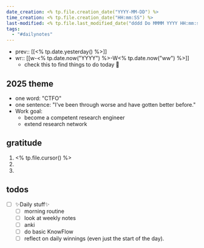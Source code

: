```yaml
---
date_creation: <% tp.file.creation_date("YYYY-MM-DD") %>
time_creation: <% tp.file.creation_date("HH:mm:SS") %>
last-modified: <% tp.file.last_modified_date("dddd Do MMMM YYYY HH:mm:ss") %>
tags:
  - "#dailynotes"
---
```

- prev:: [[<% tp.date.yesterday() %>]]
- wr:: [[w-<% tp.date.now("YYYY") %>-W<% tp.date.now("ww") %>]]
	- check this to find things to do today 💙 

## 2025 theme 
- one word: "CTFO"
- one sentence: "I've been through worse and have gotten better before."
- Work goal: 
	- become a competent research engineer
	- extend research network

## gratitude
1. <% tp.file.cursor() %>
2. 
3. 

## todos
- [ ] ✨Daily stuff✨
	- [ ] morning routine
	- [ ] look at weekly notes
	- [ ] anki
	- [ ] do basic KnowFlow
	- [ ] reflect on daily winnings (even just the start of the day). 